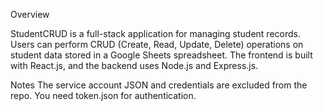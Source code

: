 Overview

StudentCRUD is a full-stack application for managing student records. Users can perform CRUD (Create, Read, Update, Delete) operations on student data stored in a Google Sheets spreadsheet. 
The frontend is built with React.js, and the backend uses Node.js and Express.js.

Notes
The service account JSON and credentials are excluded from the repo. You need token.json for authentication.
